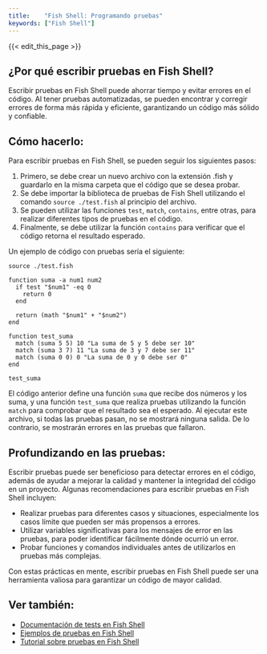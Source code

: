 ```yaml
---
title:    "Fish Shell: Programando pruebas"
keywords: ["Fish Shell"]
---
```


{{< edit_this_page >}}

## ¿Por qué escribir pruebas en Fish Shell?

Escribir pruebas en Fish Shell puede ahorrar tiempo y evitar errores en el código. Al tener pruebas automatizadas, se pueden encontrar y corregir errores de forma más rápida y eficiente, garantizando un código más sólido y confiable.

## Cómo hacerlo:

Para escribir pruebas en Fish Shell, se pueden seguir los siguientes pasos:

1. Primero, se debe crear un nuevo archivo con la extensión .fish y guardarlo en la misma carpeta que el código que se desea probar.
2. Se debe importar la biblioteca de pruebas de Fish Shell utilizando el comando `source ./test.fish` al principio del archivo.
3. Se pueden utilizar las funciones `test`, `match`, `contains`, entre otras, para realizar diferentes tipos de pruebas en el código.
4. Finalmente, se debe utilizar la función `contains` para verificar que el código retorna el resultado esperado.

Un ejemplo de código con pruebas sería el siguiente:

```Fish Shell
source ./test.fish

function suma -a num1 num2
  if test "$num1" -eq 0
    return 0
  end

  return (math "$num1" + "$num2")
end

function test_suma
  match (suma 5 5) 10 "La suma de 5 y 5 debe ser 10"
  match (suma 3 7) 11 "La suma de 3 y 7 debe ser 11"
  match (suma 0 0) 0 "La suma de 0 y 0 debe ser 0"
end

test_suma
```

El código anterior define una función `suma` que recibe dos números y los suma, y una función `test_suma` que realiza pruebas utilizando la función `match` para comprobar que el resultado sea el esperado. Al ejecutar este archivo, si todas las pruebas pasan, no se mostrará ninguna salida. De lo contrario, se mostrarán errores en las pruebas que fallaron.

## Profundizando en las pruebas:

Escribir pruebas puede ser beneficioso para detectar errores en el código, además de ayudar a mejorar la calidad y mantener la integridad del código en un proyecto. Algunas recomendaciones para escribir pruebas en Fish Shell incluyen:

- Realizar pruebas para diferentes casos y situaciones, especialmente los casos límite que pueden ser más propensos a errores.
- Utilizar variables significativas para los mensajes de error en las pruebas, para poder identificar fácilmente dónde ocurrió un error.
- Probar funciones y comandos individuales antes de utilizarlos en pruebas más complejas.

Con estas prácticas en mente, escribir pruebas en Fish Shell puede ser una herramienta valiosa para garantizar un código de mayor calidad.

## Ver también:

- [Documentación de tests en Fish Shell](https://fishshell.com/docs/current/commands.html#test)
- [Ejemplos de pruebas en Fish Shell](https://github.com/fish-shell/fish-shell/tree/master/test)
- [Tutorial sobre pruebas en Fish Shell](https://jvns.ca/blog/2019/08/30/fish--the-test-command/)